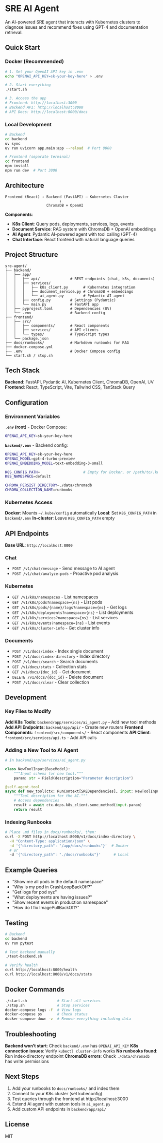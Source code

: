 # SRE AI Agent

An AI-powered SRE agent that interacts with Kubernetes clusters to diagnose issues and recommend fixes using GPT-4 and documentation retrieval.

## Quick Start

### Docker (Recommended)
```bash
# 1. Set your OpenAI API key in .env
echo "OPENAI_API_KEY=sk-your-key-here" > .env

# 2. Start everything
./start.sh

# 3. Access the app
# Frontend: http://localhost:3000
# Backend API: http://localhost:8000
# API Docs: http://localhost:8000/docs
```

### Local Development
```bash
# Backend
cd backend
uv sync
uv run uvicorn app.main:app --reload  # Port 8000

# Frontend (separate terminal)
cd frontend
npm install
npm run dev  # Port 3000
```

## Architecture

```
Frontend (React) → Backend (FastAPI) → Kubernetes Cluster
                         ↓
                   ChromaDB + OpenAI
```

**Components**:
- **K8s Client**: Query pods, deployments, services, logs, events
- **Document Service**: RAG system with ChromaDB + OpenAI embeddings
- **AI Agent**: Pydantic AI-powered agent with tool calling (GPT-4)
- **Chat Interface**: React frontend with natural language queries

## Project Structure

```
sre-agent/
├── backend/
│   ├── app/
│   │   ├── api/              # REST endpoints (chat, k8s, documents)
│   │   ├── services/
│   │   │   ├── k8s_client.py       # Kubernetes integration
│   │   │   ├── document_service.py # ChromaDB + embeddings
│   │   │   └── ai_agent.py         # Pydantic AI agent
│   │   ├── config.py         # Settings (Pydantic)
│   │   └── main.py           # FastAPI app
│   ├── pyproject.toml        # Dependencies (UV)
│   └── .env                  # Backend config
├── frontend/
│   ├── src/
│   │   ├── components/       # React components
│   │   ├── services/         # API clients
│   │   └── types/            # TypeScript types
│   └── package.json
├── docs/runbooks/            # Markdown runbooks for RAG
├── docker-compose.yml
├── .env                      # Docker Compose config
└── start.sh / stop.sh
```

## Tech Stack

**Backend**: FastAPI, Pydantic AI, Kubernetes Client, ChromaDB, OpenAI, UV
**Frontend**: React, TypeScript, Vite, Tailwind CSS, TanStack Query

## Configuration

### Environment Variables

**`.env` (root)** - Docker Compose:
```bash
OPENAI_API_KEY=sk-your-key-here
```

**`backend/.env`** - Backend config:
```bash
OPENAI_API_KEY=sk-your-key-here
OPENAI_MODEL=gpt-4-turbo-preview
OPENAI_EMBEDDING_MODEL=text-embedding-3-small

K8S_CONFIG_PATH=                    # Empty for Docker, or /path/to/.kube/config
K8S_NAMESPACE=default

CHROMA_PERSIST_DIRECTORY=./data/chromadb
CHROMA_COLLECTION_NAME=runbooks
```

### Kubernetes Access

**Docker**: Mounts `~/.kube/config` automatically
**Local**: Set `K8S_CONFIG_PATH` in `backend/.env`
**In-cluster**: Leave `K8S_CONFIG_PATH` empty

## API Endpoints

**Base URL**: `http://localhost:8000`

### Chat
- `POST /v1/chat/message` - Send message to AI agent
- `POST /v1/chat/analyze-pods` - Proactive pod analysis

### Kubernetes
- `GET /v1/k8s/namespaces` - List namespaces
- `GET /v1/k8s/pods?namespace={ns}` - List pods
- `GET /v1/k8s/pods/{name}/logs?namespace={ns}` - Get logs
- `GET /v1/k8s/deployments?namespace={ns}` - List deployments
- `GET /v1/k8s/services?namespace={ns}` - List services
- `GET /v1/k8s/events?namespace={ns}` - List events
- `GET /v1/k8s/cluster-info` - Get cluster info

### Documents
- `POST /v1/docs/index` - Index single document
- `POST /v1/docs/index-directory` - Index directory
- `POST /v1/docs/search` - Search documents
- `GET /v1/docs/stats` - Collection stats
- `GET /v1/docs/{doc_id}` - Get document
- `DELETE /v1/docs/{doc_id}` - Delete document
- `POST /v1/docs/clear` - Clear collection

## Development

### Key Files to Modify

**Add K8s Tools**: `backend/app/services/ai_agent.py` - Add new tool methods
**Add API Endpoints**: `backend/app/api/` - Create new routers
**Frontend Components**: `frontend/src/components/` - React components
**API Client**: `frontend/src/services/api.ts` - Add API calls

### Adding a New Tool to AI Agent

```python
# In backend/app/services/ai_agent.py

class NewToolInput(BaseModel):
    """Input schema for new tool."""
    param: str = Field(description="Parameter description")

@self.agent.tool
async def new_tool(ctx: RunContext[SREDependencies], input: NewToolInput):
    """Tool description for the AI."""
    # Access dependencies
    result = await ctx.deps.k8s_client.some_method(input.param)
    return result
```

### Indexing Runbooks

```bash
# Place .md files in docs/runbooks/, then:
curl -X POST http://localhost:8000/v1/docs/index-directory \
  -H "Content-Type: application/json" \
  -d '{"directory_path": "/app/docs/runbooks"}'  # Docker
  # or
  -d '{"directory_path": "./docs/runbooks"}'      # Local
```

## Example Queries

- "Show me all pods in the default namespace"
- "Why is my pod in CrashLoopBackOff?"
- "Get logs for pod xyz"
- "What deployments are having issues?"
- "Show recent events in production namespace"
- "How do I fix ImagePullBackOff?"

## Testing

```bash
# Backend
cd backend
uv run pytest

# Test backend manually
./test-backend.sh

# Verify health
curl http://localhost:8000/health
curl http://localhost:8000/v1/docs/stats
```

## Docker Commands

```bash
./start.sh              # Start all services
./stop.sh               # Stop services
docker-compose logs -f  # View logs
docker-compose ps       # Check status
docker-compose down -v  # Remove everything including data
```

## Troubleshooting

**Backend won't start**: Check `backend/.env` has `OPENAI_API_KEY`
**K8s connection issues**: Verify `kubectl cluster-info` works
**No runbooks found**: Run index-directory endpoint
**ChromaDB errors**: Check `./data/chromadb` has write permissions

## Next Steps

1. Add your runbooks to `docs/runbooks/` and index them
2. Connect to your K8s cluster (set kubeconfig)
3. Test queries through the frontend at http://localhost:3000
4. Extend AI agent with custom tools in `ai_agent.py`
5. Add custom API endpoints in `backend/app/api/`

## License

MIT
